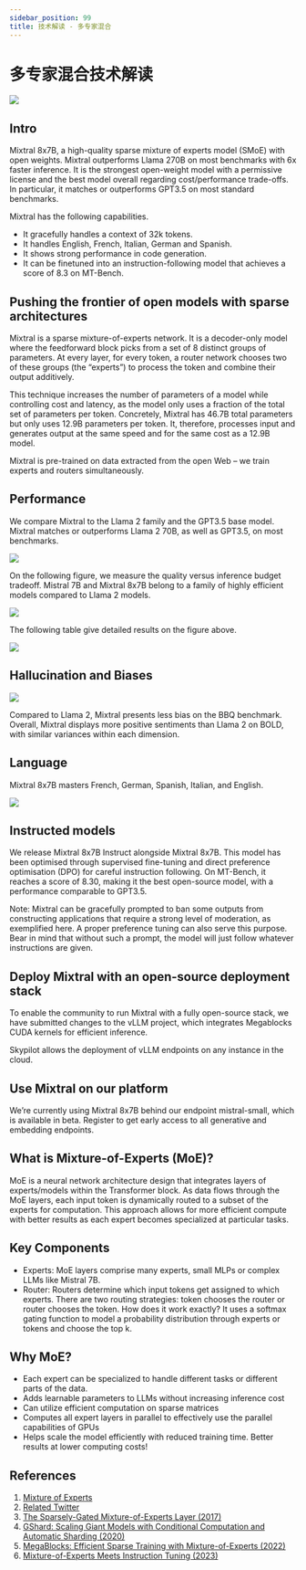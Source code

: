 ```yaml
---
sidebar_position: 99
title: 技术解读 - 多专家混合
---
```


# 多专家混合技术解读

![](./20231210/1.arch.png)

## Intro
Mixtral 8x7B, a high-quality sparse mixture of experts model (SMoE) with open weights. Mixtral outperforms Llama 270B on most benchmarks with 6x faster inference. It is the strongest open-weight model with a permissive license and the best model overall regarding cost/performance trade-offs. In particular, it matches or outperforms GPT3.5 on most standard benchmarks.

Mixtral has the following capabilities.

* It gracefully handles a context of 32k tokens.
* It handles English, French, Italian, German and Spanish.
* It shows strong performance in code generation.
* It can be finetuned into an instruction-following model that achieves a score of 8.3 on MT-Bench.

## Pushing the frontier of open models with sparse architectures
Mixtral is a sparse mixture-of-experts network. It is a decoder-only model where the feedforward block picks from a set of 8 distinct groups of parameters. At every layer, for every token, a router network chooses two of these groups (the “experts”) to process the token and combine their output additively.

This technique increases the number of parameters of a model while controlling cost and latency, as the model only uses a fraction of the total set of parameters per token. Concretely, Mixtral has 46.7B total parameters but only uses 12.9B parameters per token. It, therefore, processes input and generates output at the same speed and for the same cost as a 12.9B model.

Mixtral is pre-trained on data extracted from the open Web – we train experts and routers simultaneously.

## Performance
We compare Mixtral to the Llama 2 family and the GPT3.5 base model. Mixtral matches or outperforms Llama 2 70B, as well as GPT3.5, on most benchmarks.

![](./20231210/2.overview.png)

On the following figure, we measure the quality versus inference budget tradeoff. Mistral 7B and Mixtral 8x7B belong to a family of highly efficient models compared to Llama 2 models.

![](./20231210/3.scaling.png)

The following table give detailed results on the figure above.

![](./20231210/4.open_models.png)

## Hallucination and Biases

![](./20231210/5.bbq_bold.png)

Compared to Llama 2, Mixtral presents less bias on the BBQ benchmark. Overall, Mixtral displays more positive sentiments than Llama 2 on BOLD, with similar variances within each dimension.

## Language
Mixtral 8x7B masters French, German, Spanish, Italian, and English.

![](./20231210/6.multilingual.png)

## Instructed models
We release Mixtral 8x7B Instruct alongside Mixtral 8x7B. This model has been optimised through supervised fine-tuning and direct preference optimisation (DPO) for careful instruction following. On MT-Bench, it reaches a score of 8.30, making it the best open-source model, with a performance comparable to GPT3.5.

Note: Mixtral can be gracefully prompted to ban some outputs from constructing applications that require a strong level of moderation, as exemplified here. A proper preference tuning can also serve this purpose. Bear in mind that without such a prompt, the model will just follow whatever instructions are given.

## Deploy Mixtral with an open-source deployment stack
To enable the community to run Mixtral with a fully open-source stack, we have submitted changes to the vLLM project, which integrates Megablocks CUDA kernels for efficient inference.

Skypilot allows the deployment of vLLM endpoints on any instance in the cloud.

## Use Mixtral on our platform
We’re currently using Mixtral 8x7B behind our endpoint mistral-small, which is available in beta. Register to get early access to all generative and embedding endpoints.

## What is Mixture-of-Experts (MoE)?
MoE is a neural network architecture design that integrates layers of experts/models within the Transformer block. As data flows through the MoE layers, each input token is dynamically routed to a subset of the experts for computation. This approach allows for more efficient compute with better results as each expert becomes specialized at particular tasks.

## Key Components
- Experts: MoE layers comprise many experts, small MLPs or complex LLMs like Mistral 7B.
- Router: Routers determine which input tokens get assigned to which experts. There are two routing strategies: token chooses the router or router chooses the token. How does it work exactly? It uses a softmax gating function to model a probability distribution through experts or tokens and choose the top k.

## Why MoE?
- Each expert can be specialized to handle different tasks or different parts of the data.
- Adds learnable parameters to LLMs without increasing inference cost
- Can utilize efficient computation on sparse matrices
- Computes all expert layers in parallel to effectively use the parallel capabilities of GPUs
- Helps scale the model efficiently with reduced training time. Better results at lower computing costs!

## References
1. [Mixture of Experts](https://mistral.ai/news/mixtral-of-experts/)
2. [Related Twitter](https://twitter.com/sophiamyang/status/1733505991600148892)
3. [The Sparsely-Gated Mixture-of-Experts Layer (2017)](https://arxiv.org/pdf/1701.06538.pdf)
4. [GShard: Scaling Giant Models with Conditional Computation and Automatic Sharding (2020)](https://arxiv.org/pdf/2006.16668.pdf)
5. [MegaBlocks: Efficient Sparse Training with Mixture-of-Experts (2022)](https://arxiv.org/abs/2211.15841)
6. [Mixture-of-Experts Meets Instruction Tuning (2023)](https://arxiv.org/pdf/2305.14705.pdf)
